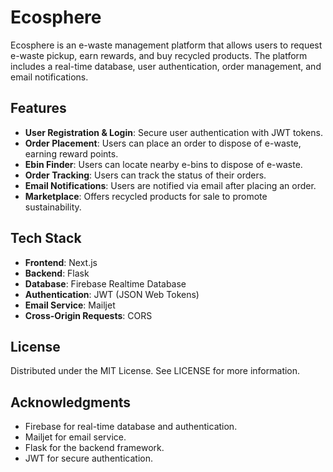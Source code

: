 # Ecosphere

Ecosphere is an e-waste management platform that allows users to request e-waste pickup, earn rewards, and buy recycled products. The platform includes a real-time database, user authentication, order management, and email notifications.

## Features

- **User Registration & Login**: Secure user authentication with JWT tokens.
- **Order Placement**: Users can place an order to dispose of e-waste, earning reward points.
- **Ebin Finder**: Users can locate nearby e-bins to dispose of e-waste.
- **Order Tracking**: Users can track the status of their orders.
- **Email Notifications**: Users are notified via email after placing an order.
- **Marketplace**: Offers recycled products for sale to promote sustainability.

## Tech Stack

- **Frontend**: Next.js
- **Backend**: Flask
- **Database**: Firebase Realtime Database
- **Authentication**: JWT (JSON Web Tokens)
- **Email Service**: Mailjet
- **Cross-Origin Requests**: CORS


## License

Distributed under the MIT License. See LICENSE for more information.

## Acknowledgments
- Firebase for real-time database and authentication.
- Mailjet for email service.
- Flask for the backend framework.
- JWT for secure authentication.


